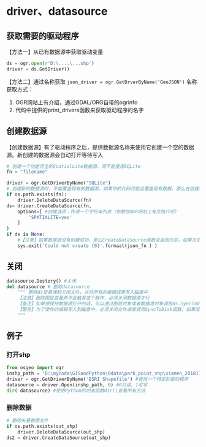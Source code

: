 # driver、datasource

## 获取需要的驱动程序
【方法一】从已有数据源中获取驱动变量
```python
ds = ogr.open(r'D:\....\...shp')
driver = ds.GetDriver()
```
【方法二】通过名称获取 `json_driver = ogr.GetDrverByName('GeoJSON')`
名称获取方式：
1. OGR网站上有介绍，通过GDAL/ORG自带的ogrinfo
2. 代码中提供的print_drivers函数来获取驱动程序的名字

## 创建数据源
【创建数据源】有了驱动程序之后，提供数据源名称来使用它创建一个空的数据源。新创建的数据源会自动打开等待写入
```python
# 创建一个功能齐全的SpatialLite数据源，而不是使用SQLite
fn = "filename"

driver = ogr.GetDriverByName("SQLite")
# 创建新的数据源时，不能覆盖现有的数据源。如果你的代码可能会覆盖现有数据，那么在创建新数据之前需要删除旧数据
if os.path.exists(fn):
	driver.DeleteDataSource(fn)
ds= driver.CreateDataSource(fn, 
	options=[ #创建选项：传递一个字符串列表（参数在OGR网站上有文档介绍）
		'SPATIALITE=yes'
	]
)
if ds is None:
	#【注意】如果数据源没有创建成功，那么CreateDataSource函数会返回为空。如果为空对象，之后使用会报AttributeError错误
	sys.exit('Could not create {0}'.formaat(json_fn ) )
```




## 关闭
```python
datasource.Destory() #关闭
del datasource # 删除datasource
	""" 删除ds变量强制关闭文件，并将所有的编辑成果写入磁盘中
	【注意】删除图层变量并不会触发这个操作，必须关闭数据源才行
	【备注】如果想保持数据源打开的话，可以通过图层对象或者数据源对象调用ds.SyncToDisk()
	【警告】为了使你的编辑写入到磁盘中，必须关闭文件或者调用SyncToDisk函数。如果没有这么做，并且在交互环境中还打开数据源，那么你会很失望地发现创建了一个空的数据集
	"""
```


## 例子
### 打开shp

```python
from osgeo import ogr
inshp_path = 'D:\mycode\GISandPython\0data\park_point_shp\xiamen_20181128_park.shp'
driver = ogr.GetDriverByName('ESRI Shapefile') #查找一个特定的驱动程序
datasource = driver.Open(inshp_path, 0) #0只读，1可写
dir( datasource) #使用Python的内省函数dir()查看所有方法
```

### 删除数据
```python
# 删除矢量数据文件
if os.path.exists(out_shp)
	driver.DeleteDataSource(out_shp)
ds2 = driver.CreateDataSource(out_shp)
```